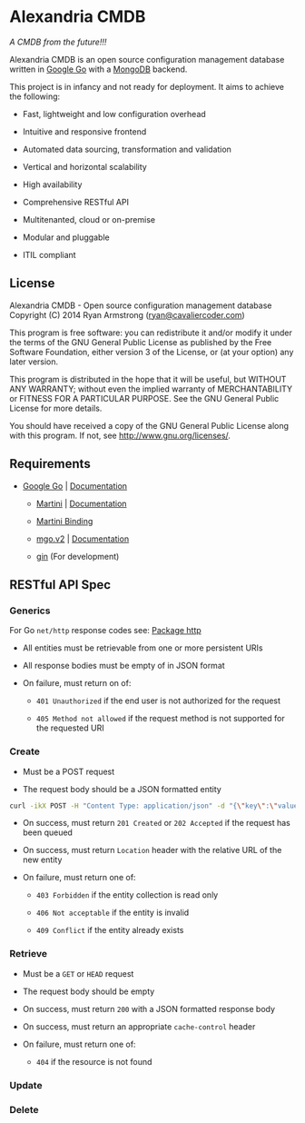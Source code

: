 # Alexandria CMDB

*A CMDB from the future!!!*

Alexandria CMDB is an open source configuration management database written in [Google Go](https://golang.org/) with a [MongoDB](http://www.mongodb.org/) backend.

This project is in infancy and not ready for deployment. It aims to achieve the following:

* Fast, lightweight and low configuration overhead

* Intuitive and responsive frontend

* Automated data sourcing, transformation and validation

* Vertical and horizontal scalability

* High availability

* Comprehensive RESTful API

* Multitenanted, cloud or on-premise

* Modular and pluggable

* ITIL compliant

## License

Alexandria CMDB - Open source configuration management database
Copyright (C) 2014  Ryan Armstrong (ryan@cavaliercoder.com)

This program is free software: you can redistribute it and/or modify
it under the terms of the GNU General Public License as published by
the Free Software Foundation, either version 3 of the License, or
(at your option) any later version.

This program is distributed in the hope that it will be useful,
but WITHOUT ANY WARRANTY; without even the implied warranty of
MERCHANTABILITY or FITNESS FOR A PARTICULAR PURPOSE.  See the
GNU General Public License for more details.

You should have received a copy of the GNU General Public License
along with this program.  If not, see <http://www.gnu.org/licenses/>.
    
## Requirements

* [Google Go](https://code.google.com/p/go/) | [Documentation](https://golang.org/doc/)
  
  * [Martini](http://martini.codegangsta.io/) | [Documentation](http://godoc.org/github.com/go-martini/martini)
  
  * [Martini Binding](https://github.com/martini-contrib/binding/)

  * [mgo.v2](https://labix.org/mgo) | [Documentation](http://godoc.org/gopkg.in/mgo.v2)
  
  * [gin](https://github.com/codegangsta/gin) (For development)

## RESTful API Spec

### Generics

For Go `net/http` response codes see: [Package http](http://golang.org/pkg/net/http/#pkg-constants)

* All entities must be retrievable from one or more persistent URIs

* All response bodies must be empty of in JSON format

* On failure, must return on of:

  * `401 Unauthorized` if the end user is not authorized for the request
  
  * `405 Method not allowed` if the request method is not supported for the requested URI

### Create

* Must be a POST request

* The request body should be a JSON formatted entity

```bash
curl -ikX POST -H "Content Type: application/json" -d "{\"key\":\"value\"}" http://<api-url>
```

* On success, must return `201 Created` or `202 Accepted` if the request has been queued

* On success, must return `Location` header with the relative URL of the new entity

* On failure, must return one of:
  
  * `403 Forbidden` if the entity collection is read only
  
  * `406 Not acceptable` if the entity is invalid

  * `409 Conflict` if the entity already exists

### Retrieve

* Must be a `GET` or `HEAD` request

* The request body should be empty

* On success, must return `200` with a JSON formatted response body

* On success, must return an appropriate `cache-control` header

* On failure, must return one of:

  * `404` if the resource is not found

### Update

### Delete